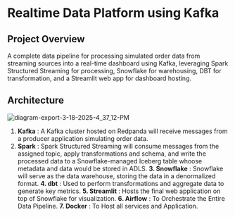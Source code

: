 # Realtime Data Platform using Kafka

## Project Overview
A complete data pipeline for processing simulated order data from streaming sources into a real-time dashboard using Kafka, leveraging Spark Structured Streaming for processing, Snowflake for warehousing, DBT for transformation, and a Streamlit web app for dashboard hosting.

## Architecture
![diagram-export-3-18-2025-4_37_12-PM](https://github.com/user-attachments/assets/8ae867ca-7cbe-44b7-9510-0ace6406a678)


1. **Kafka** : A Kafka cluster hosted on Redpanda will receive messages from a producer application simulating order data.
2. **Spark** : Spark Structured Streaming will consume messages from the assigned topic, apply transformations and schema, and write the processed data to a Snowflake-managed 
              Iceberg table whoose metadata and data would be stored in ADLS.
**3. Snowflake** : Snowflake will serve as the data warehouse, storing the data in a denormalized format.
**4. dbt** : Used to perform transformations and aggregate data to generate key metrics.
**5. Streamlit** : Hosts the final web application on top of Snowflake for visualization.
**6. Airflow** : To Orchestrate the Entire Data Pipeline.
**7. Docker** : To Host all services and Application.
